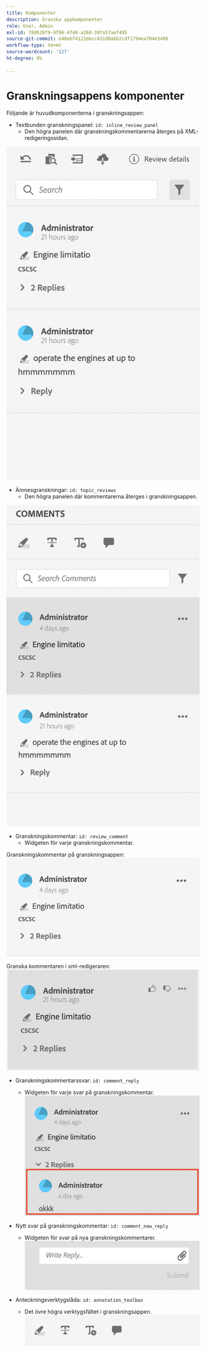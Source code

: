 ```yaml
---
title: Komponenter
description: Granska appkomponenter
role: User, Admin
exl-id: 78d626f9-9f96-4748-a268-39fa57aef495
source-git-commit: e40ebf4122decc431d0abb2cdf1794ea704e5496
workflow-type: tm+mt
source-wordcount: '127'
ht-degree: 0%

---
```


# Granskningsappens komponenter

Följande är huvudkomponenterna i granskningsappen:

- Textbunden granskningspanel: `id: inline_review_panel`
   - Den högra panelen där granskningskommentarerna återges på XML-redigeringssidan.

![Skärmbild på panelen Textbunden granskning](./imgs/inline_review.png)

- Ämnesgranskningar: `id: topic_reviews`
   - Den högra panelen där kommentarerna återges i granskningsappen.

![Skärmbild på panelen Ämnesgranskning](./imgs/topic_reviews.png)

- Granskningskommentar: `id: review_comment`
   - Widgeten för varje granskningskommentar.

Granskningskommentar på granskningsappen:
![Granska skärmbild för kommentarer](./imgs/review_comment.png)

Granska kommentaren i xml-redigeraren:
![Granska skärmbild för kommentarer](./imgs/review_comment_xmleditor.png)

- Granskningskommentarssvar: `id: comment_reply`
   - Widgeten för varje svar på granskningskommentar.
     ![Förhandsgranska kommentarsvar, skärmbild](./imgs/reply.png)

- Nytt svar på granskningskommentar: `id: comment_new_reply`
   - Widgeten för svar på nya granskningskommentarer.
     ![Nytt svar på granskningskommentar, bild](./imgs/new_reply.png)

- Anteckningsverktygslåda: `id: annotation_toolbox`
   - Det övre högra verktygsfältet i granskningsappen.
     ![Skärmbild för anteckningsverktygslåda](./imgs/annotation_toolbox.png)
